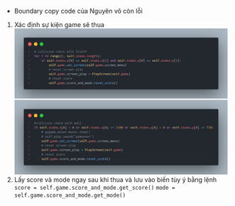 <!-- Lưu ý -->
- Boundary copy code của Nguyên vô còn lỗi

<!-- Cách lấy score và mode  -->
1. Xác định sự kiện game sẽ thua
![collision check with itself](readme_source/collision%20check%20with%20itself.png)
![collision check with wall](readme_source/collision%20check%20with%20wall.png)
2. Lấy score và mode ngay sau khi thua và lưu vào biến tùy ý bằng lệnh
`score = self.game.score_and_mode.get_score()`
`mode = self.game.score_and_mode.get_mode()`
